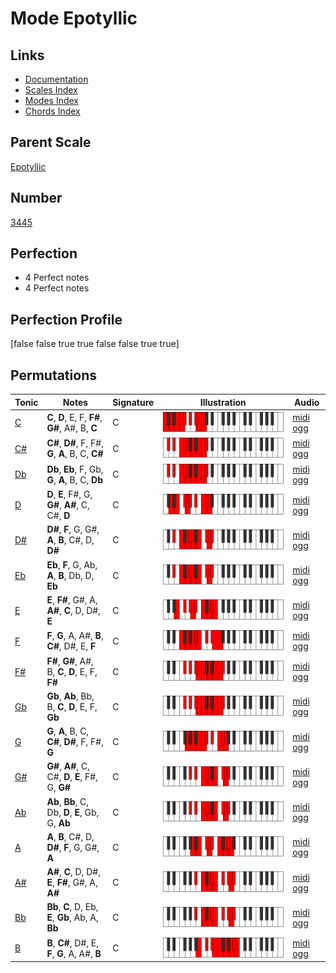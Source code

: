 # Mode Epotyllic

## Links

- [Documentation](index.md)
- [Scales Index](Scales.md)
- [Modes Index](Modes.md)
- [Chords Index](Chords.md)

## Parent Scale

[Epotyllic](ScaleEpotyllic.md)

## Number

[3445](https://ianring.com/musictheory/scales/3445)

## Perfection

- 4 Perfect notes
- 4 Perfect notes

## Perfection Profile

[false false true true false false true true]

## Permutations

| Tonic | Notes | Signature | Illustration | Audio |
|-------|-------|-----------|--------------|-------|
| [C](ModeCNaturalEpotyllic.md) | **C**, **D**, E, F, **F#**, **G#**, A#, B, **C** | C | ![CNaturalEpotyllic](ModeCNaturalEpotyllic.png) | [midi](ModeCNaturalEpotyllic.mid) [ogg](ModeCNaturalEpotyllic.ogg) |
| [C#](ModeCSharpEpotyllic.md) | **C#**, **D#**, F, F#, **G**, **A**, B, C, **C#** | C | ![CSharpEpotyllic](ModeCSharpEpotyllic.png) | [midi](ModeCSharpEpotyllic.mid) [ogg](ModeCSharpEpotyllic.ogg) |
| [Db](ModeDFlatEpotyllic.md) | **Db**, **Eb**, F, Gb, **G**, **A**, B, C, **Db** | C | ![DFlatEpotyllic](ModeDFlatEpotyllic.png) | [midi](ModeDFlatEpotyllic.mid) [ogg](ModeDFlatEpotyllic.ogg) |
| [D](ModeDNaturalEpotyllic.md) | **D**, **E**, F#, G, **G#**, **A#**, C, C#, **D** | C | ![DNaturalEpotyllic](ModeDNaturalEpotyllic.png) | [midi](ModeDNaturalEpotyllic.mid) [ogg](ModeDNaturalEpotyllic.ogg) |
| [D#](ModeDSharpEpotyllic.md) | **D#**, **F**, G, G#, **A**, **B**, C#, D, **D#** | C | ![DSharpEpotyllic](ModeDSharpEpotyllic.png) | [midi](ModeDSharpEpotyllic.mid) [ogg](ModeDSharpEpotyllic.ogg) |
| [Eb](ModeEFlatEpotyllic.md) | **Eb**, **F**, G, Ab, **A**, **B**, Db, D, **Eb** | C | ![EFlatEpotyllic](ModeEFlatEpotyllic.png) | [midi](ModeEFlatEpotyllic.mid) [ogg](ModeEFlatEpotyllic.ogg) |
| [E](ModeENaturalEpotyllic.md) | **E**, **F#**, G#, A, **A#**, **C**, D, D#, **E** | C | ![ENaturalEpotyllic](ModeENaturalEpotyllic.png) | [midi](ModeENaturalEpotyllic.mid) [ogg](ModeENaturalEpotyllic.ogg) |
| [F](ModeFNaturalEpotyllic.md) | **F**, **G**, A, A#, **B**, **C#**, D#, E, **F** | C | ![FNaturalEpotyllic](ModeFNaturalEpotyllic.png) | [midi](ModeFNaturalEpotyllic.mid) [ogg](ModeFNaturalEpotyllic.ogg) |
| [F#](ModeFSharpEpotyllic.md) | **F#**, **G#**, A#, B, **C**, **D**, E, F, **F#** | C | ![FSharpEpotyllic](ModeFSharpEpotyllic.png) | [midi](ModeFSharpEpotyllic.mid) [ogg](ModeFSharpEpotyllic.ogg) |
| [Gb](ModeGFlatEpotyllic.md) | **Gb**, **Ab**, Bb, B, **C**, **D**, E, F, **Gb** | C | ![GFlatEpotyllic](ModeGFlatEpotyllic.png) | [midi](ModeGFlatEpotyllic.mid) [ogg](ModeGFlatEpotyllic.ogg) |
| [G](ModeGNaturalEpotyllic.md) | **G**, **A**, B, C, **C#**, **D#**, F, F#, **G** | C | ![GNaturalEpotyllic](ModeGNaturalEpotyllic.png) | [midi](ModeGNaturalEpotyllic.mid) [ogg](ModeGNaturalEpotyllic.ogg) |
| [G#](ModeGSharpEpotyllic.md) | **G#**, **A#**, C, C#, **D**, **E**, F#, G, **G#** | C | ![GSharpEpotyllic](ModeGSharpEpotyllic.png) | [midi](ModeGSharpEpotyllic.mid) [ogg](ModeGSharpEpotyllic.ogg) |
| [Ab](ModeAFlatEpotyllic.md) | **Ab**, **Bb**, C, Db, **D**, **E**, Gb, G, **Ab** | C | ![AFlatEpotyllic](ModeAFlatEpotyllic.png) | [midi](ModeAFlatEpotyllic.mid) [ogg](ModeAFlatEpotyllic.ogg) |
| [A](ModeANaturalEpotyllic.md) | **A**, **B**, C#, D, **D#**, **F**, G, G#, **A** | C | ![ANaturalEpotyllic](ModeANaturalEpotyllic.png) | [midi](ModeANaturalEpotyllic.mid) [ogg](ModeANaturalEpotyllic.ogg) |
| [A#](ModeASharpEpotyllic.md) | **A#**, **C**, D, D#, **E**, **F#**, G#, A, **A#** | C | ![ASharpEpotyllic](ModeASharpEpotyllic.png) | [midi](ModeASharpEpotyllic.mid) [ogg](ModeASharpEpotyllic.ogg) |
| [Bb](ModeBFlatEpotyllic.md) | **Bb**, **C**, D, Eb, **E**, **Gb**, Ab, A, **Bb** | C | ![BFlatEpotyllic](ModeBFlatEpotyllic.png) | [midi](ModeBFlatEpotyllic.mid) [ogg](ModeBFlatEpotyllic.ogg) |
| [B](ModeBNaturalEpotyllic.md) | **B**, **C#**, D#, E, **F**, **G**, A, A#, **B** | C | ![BNaturalEpotyllic](ModeBNaturalEpotyllic.png) | [midi](ModeBNaturalEpotyllic.mid) [ogg](ModeBNaturalEpotyllic.ogg) |
